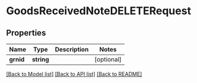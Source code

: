 # GoodsReceivedNoteDELETERequest

## Properties
Name | Type | Description | Notes
------------ | ------------- | ------------- | -------------
**grnid** | **string** |  | [optional] 

[[Back to Model list]](../README.md#documentation-for-models) [[Back to API list]](../README.md#documentation-for-api-endpoints) [[Back to README]](../README.md)


